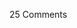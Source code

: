 <span class="commentheader">25 Comments</span>

<!-- <div class="commentdivider">
<span class="commentauthorbox">Posted by ryan</span>
<span class="commentdatebox">Monday, September  1, 2003</span>
<span class="commenttimebox">10:06 AM</span>
</div>
<div class="commentbody">How about your friend Will?   you donthave any friends named WIll? yes you do… but you know what they say about guys named Will.  when theres a Will, hes always away……  never understood that saying’til just now</div>
<div class="commentdivider">
<span class="commentauthorbox">Posted by yoohoo 101</span>
<span class="commentdatebox">Friday, September  5, 2003</span>
<span class="commenttimebox"> 5:23 AM</span>
</div>
<div class="commentbody">sounds pretty trippy, gimme some a that</div>
<div class="commentdivider">
<span class="commentauthorbox">Posted by weteter</span>
<span class="commentdatebox">Wednesday, December  3, 2003</span>
<span class="commenttimebox">10:56 AM</span>
</div>
<div class="commentbody">you suck</div>
<div class="commentdivider">
<span class="commentauthorbox">Posted by ertert</span>
<span class="commentdatebox">Wednesday, December  3, 2003</span>
<span class="commenttimebox">10:57 AM</span>
</div>
<div class="commentbody">tire toi une balle</div>
<div class="commentdivider">
<span class="commentauthorbox">Posted by dgfdg</span>
<span class="commentdatebox">Wednesday, December  3, 2003</span>
<span class="commenttimebox">10:58 AM</span>
</div>
<div class="commentbody">you don’t have friend   mother fucker</div>
<div class="commentdivider">
<span class="commentauthorbox">Posted by asdfgdfgfdshydfgjghjg</span>
<span class="commentdatebox">Wednesday, December  3, 2003</span>
<span class="commenttimebox">10:58 AM</span>
</div>
<div class="commentbody">you have the same age of cotnoir</div>
<div class="commentdivider">
<span class="commentauthorbox">Posted by dfhgfh</span>
<span class="commentdatebox">Wednesday, December  3, 2003</span>
<span class="commenttimebox">10:59 AM</span>
</div>
<div class="commentbody">you mother are pute you father dog you are the result</div>
<div class="commentdivider">
<span class="commentauthorbox">Posted by fghsdfhsdfgh</span>
<span class="commentdatebox">Wednesday, December  3, 2003</span>
<span class="commenttimebox">10:59 AM</span>
</div>
<div class="commentbody">if you have a problem call : 1 800 suicide</div>
<div class="commentdivider">
<span class="commentauthorbox">Posted by MWUAHHAAH</span>
<span class="commentdatebox">Wednesday, December  3, 2003</span>
<span class="commenttimebox">10:59 AM</span>
</div>
<div class="commentbody">GET A LIFE U DUMBASS!</div>
<div class="commentdivider">
<span class="commentauthorbox">Posted by MWUAHHAAH</span>
<span class="commentdatebox">Wednesday, December  3, 2003</span>
<span class="commenttimebox">11:00 AM</span>
</div>
<div class="commentbody">GET A LIFE U DUMBASS!</div>
<div class="commentdivider">
<span class="commentauthorbox">Posted by asgdafdf</span>
<span class="commentdatebox">Wednesday, December  3, 2003</span>
<span class="commenttimebox">11:00 AM</span>
</div>
<div class="commentbody">if you want a job go at mcdonald</div>
<div class="commentdivider">
<span class="commentauthorbox">Posted by fhfhfg</span>
<span class="commentdatebox">Wednesday, December  3, 2003</span>
<span class="commenttimebox">11:01 AM</span>
</div>
<div class="commentbody">the only friend you have are your computer</div>
<div class="commentdivider">
<span class="commentauthorbox">Posted by fghfgh</span>
<span class="commentdatebox">Wednesday, December  3, 2003</span>
<span class="commenttimebox">11:01 AM</span>
</div>
<div class="commentbody">you are looser</div>
<div class="commentdivider">
<span class="commentauthorbox">Posted by dsjklfaif</span>
<span class="commentdatebox">Wednesday, December  3, 2003</span>
<span class="commenttimebox">11:01 AM</span>
</div>
<div class="commentbody">looser looser looser looser looser looser looser looser looser looser looser looser looser looser looser looser looser looser looser looser looser looser looser looser looser looser looser looser looser looser looser looser looser looser looser looser looser looser looser looser looser looser looser looser looser looser looser looser looser looser looser looser looser looser looser looser looser looser looser looser looser looser looser looser looser looser looser looser looser looser looser looser looser looser looser looser looser looser looser looser looser looser looser looser looser looser looser looser looser looser looser looser looser looser looser looser looser looser looser looser looser looser looser looser looser looser looser looser looser looser looser</div>
<div class="commentdivider">
<span class="commentauthorbox">Posted by LOOSER</span>
<span class="commentdatebox">Wednesday, December  3, 2003</span>
<span class="commenttimebox">11:02 AM</span>
</div>
<div class="commentbody">u know what? u suck</div>
<div class="commentdivider">
<span class="commentauthorbox">Posted by fghgf</span>
<span class="commentdatebox">Wednesday, December  3, 2003</span>
<span class="commenttimebox">11:03 AM</span>
</div>
<div class="commentbody">what you smoke for are stupide like this</div>
<div class="commentdivider">
<span class="commentauthorbox">Posted by sfdsdfds</span>
<span class="commentdatebox">Wednesday, December  3, 2003</span>
<span class="commenttimebox">11:04 AM</span>
</div>
<div class="commentbody">you gonna lose you gonna lose you gonna lose you gonna lose you gonna lose you gonna lose you gonna lose you gonna lose you gonna lose you gonna lose you gonna lose you gonna lose you gonna lose you gonna lose you gonna lose you gonna lose you gonna lose you gonna lose you gonna lose you gonna lose you gonna lose you gonna lose you gonna lose you gonna lose you gonna lose you gonna lose you gonna lose you gonna lose you gonna lose you gonna lose you gonna lose you gonna lose you gonna lose you gonna lose you gonna lose you gonna lose you gonna lose you gonna lose you gonna lose you gonna lose you gonna lose you gonna lose you gonna lose you gonna lose you gonna lose you gonna lose you gonna lose you gonna lose you gonna lose you gonna lose you gonna lose you gonna lose you gonna lose you gonna lose you gonna lose you gonna lose you gonna lose you gonna lose you gonna lose you gonna lose you gonna lose you gonna lose you gonna lose you gonna lose you gonna lose you gonna lose you gonna lose you gonna lose you gonna lose you gonna lose you gonna lose you gonna lose you gonna lose you gonna lose you gonna lose you gonna lose you gonna lose you gonna lose you gonna lose you gonna lose you gonna lose you gonna lose you gonna lose you gonna lose you gonna lose you gonna lose you gonna lose you gonna lose you gonna lose you gonna lose you gonna lose you gonna lose you gonna lose you gonna lose you gonna lose you gonna lose you gonna lose you gonna lose you gonna lose you gonna lose you gonna lose you gonna lose you gonna lose you gonna lose you gonna lose you gonna lose you gonna lose you gonna lose you gonna lose you gonna lose you gonna lose you gonna lose you gonna lose you gonna lose you gonna lose you gonna lose you gonna lose you gonna lose you gonna lose you gonna lose you gonna lose you gonna lose you gonna lose you gonna lose you gonna lose you gonna lose you gonna lose you gonna lose you gonna lose you gonna lose you gonna lose you gonna lose you gonna lose you gonna lose you gonna lose you gonna lose you gonna lose you gonna lose you gonna lose you gonna lose you gonna lose you gonna lose you gonna lose you gonna lose you gonna lose you gonna lose you gonna lose you gonna lose you gonna lose you gonna lose you gonna lose you gonna lose you gonna lose you gonna lose you gonna lose you gonna lose you gonna lose you gonna lose you gonna lose you gonna lose you gonna lose you gonna lose you gonna lose you gonna lose you gonna lose you gonna lose you gonna lose you gonna lose you gonna lose you gonna lose you gonna lose you gonna lose you gonna lose you gonna lose you gonna lose you gonna lose you gonna lose you gonna lose you gonna lose you gonna lose you gonna lose you gonna lose you gonna lose you gonna lose you gonna lose you gonna lose you gonna lose you gonna lose you gonna lose you gonna lose you gonna lose you gonna lose you gonna lose you gonna lose you gonna lose you gonna lose you gonna lose you gonna lose you gonna lose you gonna lose you gonna lose you gonna lose you gonna lose you gonna lose you gonna lose you gonna lose you gonna lose you gonna lose you gonna lose you gonna lose</div>
<div class="commentdivider">
<span class="commentauthorbox">Posted by HHAHAHAHA</span>
<span class="commentdatebox">Wednesday, December  3, 2003</span>
<span class="commenttimebox">11:04 AM</span>
</div>
<div class="commentbody">UR sis IS A PROSTITUTE!!! SHE LIKE TO SIT ON UR FACE! AND UR BROTHER(I dont care if u have 1 or not) IS PUMPING himself with U</div>
<div class="commentdivider">
<span class="commentauthorbox">Posted by fhgdfghfgh</span>
<span class="commentdatebox">Wednesday, December  3, 2003</span>
<span class="commenttimebox">11:05 AM</span>
</div>
<div class="commentbody">you gonna lose you gonna lose you gonna lose you gonna lose you gonna lose you gonna lose you gonna lose you gonna lose you gonna lose you gonna lose you gonna lose you gonna lose you gonna lose you gonna lose you gonna lose you gonna lose you gonna lose you gonna lose you gonna lose you gonna lose you gonna lose you gonna lose you gonna lose you gonna lose you gonna lose you gonna lose you gonna lose you gonna lose you gonna lose you gonna lose you gonna lose you gonna lose you gonna lose you gonna lose you gonna lose you gonna lose you gonna lose you gonna lose you gonna lose you gonna lose you gonna lose you gonna lose you gonna lose you gonna lose you gonna lose you gonna lose you gonna lose you gonna lose you gonna lose you gonna lose you gonna lose you gonna lose you gonna lose you gonna lose you gonna lose you gonna lose you gonna lose you gonna lose you gonna lose you gonna lose you gonna lose you gonna lose you gonna lose you gonna lose you gonna lose you gonna lose you gonna lose you gonna lose you gonna lose you gonna lose you gonna lose you gonna lose you gonna lose you gonna lose you gonna lose you gonna lose you gonna lose you gonna lose you gonna lose you gonna lose you gonna lose you gonna lose you gonna lose you gonna lose you gonna lose you gonna lose you gonna lose you gonna lose you gonna lose you gonna lose you gonna lose you gonna lose you gonna lose you gonna lose you gonna lose you gonna lose you gonna lose you gonna lose you gonna lose you gonna lose you gonna lose you gonna lose you gonna lose you gonna lose you gonna lose you gonna lose you gonna lose you gonna lose you gonna lose you gonna lose you gonna lose you gonna lose you gonna lose you gonna lose you gonna lose you gonna lose you gonna lose you gonna lose you gonna lose you gonna lose you gonna lose you gonna lose you gonna lose you gonna lose you gonna lose you gonna lose you gonna lose you gonna lose you gonna lose you gonna lose you gonna lose you gonna lose you gonna lose you gonna lose you gonna lose you gonna lose you gonna lose you gonna lose you gonna lose you gonna lose you gonna lose you gonna lose you gonna lose you gonna lose you gonna lose you gonna lose you gonna lose you gonna lose you gonna lose you gonna lose you gonna lose you gonna lose you gonna lose you gonna lose you gonna lose you gonna lose you gonna lose you gonna lose you gonna lose you gonna lose you gonna lose you gonna lose you gonna lose you gonna lose you gonna lose you gonna lose you gonna lose you gonna lose you gonna lose you gonna lose you gonna lose you gonna lose you gonna lose you gonna lose you gonna lose you gonna lose you gonna lose you gonna lose you gonna lose you gonna lose you gonna lose you gonna lose you gonna lose you gonna lose you gonna lose you gonna lose you gonna lose you gonna lose you gonna lose you gonna lose you gonna lose you gonna lose you gonna lose you gonna lose you gonna lose you gonna lose you gonna lose you gonna lose you gonna lose you gonna lose you gonna lose you gonna lose you gonna lose you gonna lose you gonna lose you gonna lose you gonna lose you gonna lose you gonna lose you gonna lose you gonna lose you gonna lose you gonna lose you gonna lose you gonna lose you gonna lose you gonna lose you gonna lose you gonna lose you gonna lose you gonna lose you gonna lose you gonna lose you gonna lose you gonna lose you gonna lose you gonna lose you gonna lose you gonna lose you gonna lose you gonna lose you gonna lose you gonna lose you gonna lose you gonna lose you gonna lose you gonna lose you gonna lose you gonna lose you gonna lose you gonna lose you gonna lose you gonna lose you gonna lose you gonna lose you gonna lose you gonna lose you gonna lose you gonna lose you gonna lose you gonna lose you gonna lose you gonna lose you gonna lose you gonna lose you gonna lose you gonna lose you gonna lose you gonna lose you gonna lose you gonna lose you gonna lose you gonna lose you gonna lose you gonna lose you gonna lose you gonna lose you gonna lose you gonna lose you gonna lose you gonna lose you gonna lose you gonna lose you gonna lose you gonna lose you gonna lose you gonna lose you gonna lose you gonna lose you gonna lose you gonna lose you gonna lose you gonna lose you gonna lose you gonna lose you gonna lose you gonna lose you gonna lose you gonna lose you gonna loseyou gonna loseyou gonna loseyou gonna loseyou gonna loseyou gonna lose</div>
<div class="commentdivider">
<span class="commentauthorbox">Posted by fucking gay</span>
<span class="commentdatebox">Wednesday, December  3, 2003</span>
<span class="commenttimebox">11:05 AM</span>
</div>
<div class="commentbody">i like your website</div>
<div class="commentdivider">
<span class="commentauthorbox">Posted by fdgdfdf</span>
<span class="commentdatebox">Wednesday, December  3, 2003</span>
<span class="commenttimebox">11:06 AM</span>
</div>
<div class="commentbody">i see you have many friend</div>
<div class="commentdivider">
<span class="commentauthorbox">Posted by i dont like u at all!</span>
<span class="commentdatebox">Wednesday, December  3, 2003</span>
<span class="commenttimebox">11:07 AM</span>
</div>
<div class="commentbody">like my name says it</div>
<div class="commentdivider">
<span class="commentauthorbox">Posted by cristen</span>
<span class="commentdatebox">Sunday, December  7, 2003</span>
<span class="commenttimebox"> 7:09 AM</span>
</div>
<div class="commentbody">dag, yo! looks like somebody thinks you’re a loser. oh well dont worry i still think youre a wiener!</div>
<div class="commentdivider">
<span class="commentauthorbox">Posted by remember me?</span>
<span class="commentdatebox">Tuesday, December  9, 2003</span>
<span class="commenttimebox"> 2:40 AM</span>
</div>
<div class="commentbody">Do you remember me? i was the guy that treat you like an ass. hehe so theres a guy who supported you hes a looser too if hes defending u HAHAHAH</div>
<div class="commentdivider">
<span class="commentauthorbox">Posted by <a href="http://www.pascal.com/cgi-bin/mt/mt-comments.cgi?__mode=red&id=618">pascale</a></span>
<span class="commentdatebox">Wednesday, December 24, 2003</span>
<span class="commenttimebox"> 7:09 AM</span>
</div>
<div class="commentbody">hi my name is pascale.  that is all.</div> -->
